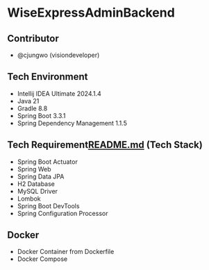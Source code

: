 # WiseExpressAdminBackend

## Contributor
- @cjungwo (visiondeveloper)

## Tech Environment
- Intellij IDEA Ultimate 2024.1.4
- Java 21
- Gradle 8.8
- Spring Boot 3.3.1
- Spring Dependency Management 1.1.5

## Tech Requirement[README.md](README.md) (Tech Stack)
- Spring Boot Actuator
- Spring Web
- Spring Data JPA
- H2 Database
- MySQL Driver
- Lombok
- Spring Boot DevTools
- Spring Configuration Processor

## Docker
- Docker Container from Dockerfile
- Docker Compose
